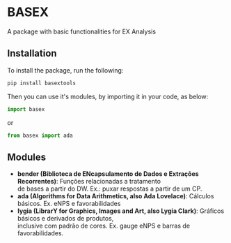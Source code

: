 # BASEX
A package with basic functionalities for EX Analysis

## Installation
To install the package, run the following:
```bash
pip install basextools
```
Then you can use it's modules, by importing it in your code, as below:
```python
import basex
```
or
```python
from basex import ada
```

## Modules
- **bender (Biblioteca de ENcapsulamento de Dados e Extrações Recorrentes)**: Funções relacionadas a tratamento\
de bases a partir do DW. Ex.: puxar respostas a partir de um CP.
- **ada (Algorithms for Data Arithmetics, also Ada Lovelace)**: Cálculos básicos. Ex. eNPS e favorabilidades
- **lygia (LibrarY for Graphics, Images and Art, also Lygia Clark)**: Gráficos básicos e derivados de produtos,\
inclusive com padrão de cores. Ex. gauge eNPS e barras de favorabilidades.



